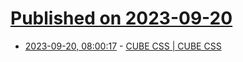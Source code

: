# [Published on 2023-09-20](index.md)

* [2023-09-20, 08:00:17](https://lobste.rs/s/h3ib8y/cube_css_cube_css) - [CUBE CSS | CUBE CSS](https://cube.fyi/)
